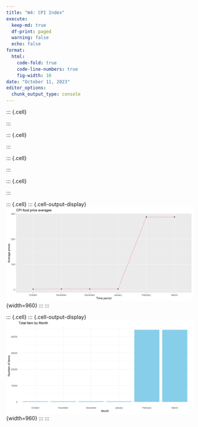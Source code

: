 ```yaml
---
title: "W4: CPI Index"
execute:
  keep-md: true
  df-print: paged
  warning: false
  echo: false
format:
  html:
    code-fold: true
    code-line-numbers: true
    fig-width: 10
date: "October 11, 2023"
editor_options: 
  chunk_output_type: console
---
```



::: {.cell}

:::

::: {.cell}

:::

::: {.cell}

:::

::: {.cell}

:::

::: {.cell}
::: {.cell-output-display}
![](CPI-Index_files/figure-html/unnamed-chunk-5-1.png){width=960}
:::
:::

::: {.cell}
::: {.cell-output-display}
![](CPI-Index_files/figure-html/unnamed-chunk-6-1.png){width=960}
:::
:::
